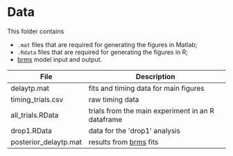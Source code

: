 # Data

This folder contains 

- `.mat` files that are required for generating the figures in Matlab;
- `.Rdata` files that are required for generating the figures in R; 
- [brms](https://github.com/paul-buerkner/brms) model input and output.

File            		| Description
-----           		|------------
delaytp.mat			| fits and timing data for main figures
timing_trials.csv  | raw timing data
all_trials.RData | trials from the main experiment in an R dataframe
drop1.RData | data for the 'drop1' analysis
posterior_delaytp.mat | results from [brms](https://github.com/paul-buerkner/brms) fits
